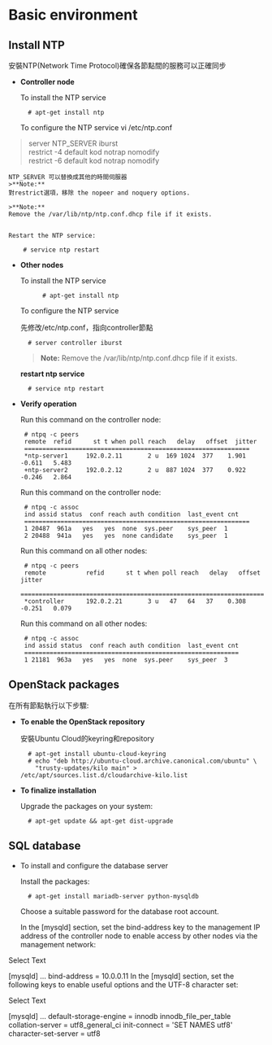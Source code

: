 # Basic environment 

## **Install NTP**

安裝NTP(Network Time Protocol)確保各節點間的服務可以正確同步

 - **Controller node**

    To install the NTP service

		 # apt-get install ntp
    To configure the NTP service
    vi /etc/ntp.conf
> server NTP_SERVER iburst <br />
> restrict -4 default kod notrap nomodify <br />
> restrict -6 default kod notrap nomodify <br />

	NTP_SERVER 可以替換成其他的時間伺服器
	>**Note:**
	對restrict選項，移除 the nopeer and noquery options.
	
	>**Note:**
	Remove the /var/lib/ntp/ntp.conf.dhcp file if it exists.
	
	
	Restart the NTP service:
	
		# service ntp restart
	
	
 - **Other nodes**

    To install the NTP service
    	
    		 # apt-get install ntp
    
	To configure the NTP service
	
	先修改/etc/ntp.conf，指向controller節點

		 # server controller iburst
		 
	>**Note:**
	Remove the /var/lib/ntp/ntp.conf.dhcp file if it exists.
	
	**restart ntp service**

		 # service ntp restart
	

 - **Verify operation**
  
 	Run this command on the controller node: 

		# ntpq -c peers 
  		remote  refid      st t when poll reach   delay   offset  jitter 
		============================================================== 
		*ntp-server1     192.0.2.11       2 u  169 1024  377    1.901   -0.611   5.483 
		+ntp-server2     192.0.2.12       2 u  887 1024  377    0.922   -0.246   2.864
	
	Run this command on the controller node:
	
		# ntpq -c assoc
		ind assid status  conf reach auth condition  last_event cnt
		==============================================================
		1 20487  961a   yes   yes  none  sys.peer    sys_peer  1
		2 20488  941a   yes   yes  none candidate    sys_peer  1
		
	
	Run this command on all other nodes:
	
		# ntpq -c peers
		remote           refid      st t when poll reach   delay   offset  jitter
		==============================================================================
		*controller      192.0.2.21       3 u   47   64   37    0.308   -0.251   0.079
		
	Run this command on all other nodes:
	
		# ntpq -c assoc
		ind assid status  conf reach auth condition  last_event cnt
		===========================================================
		1 21181  963a   yes   yes  none  sys.peer    sys_peer  3
		
## OpenStack packages

在所有節點執行以下步驟:

- **To enable the OpenStack repository**

	安裝Ubuntu Cloud的keyring和repository

		# apt-get install ubuntu-cloud-keyring
		# echo "deb http://ubuntu-cloud.archive.canonical.com/ubuntu" \
		  "trusty-updates/kilo main" > /etc/apt/sources.list.d/cloudarchive-kilo.list
- **To finalize installation**

	Upgrade the packages on your system:
	
		# apt-get update && apt-get dist-upgrade
		
## SQL database

- To install and configure the database server

	Install the packages:
	
		# apt-get install mariadb-server python-mysqldb
		
	Choose a suitable password for the database root account.
	
	In the [mysqld] section, set the bind-address key to the management IP address of the controller node to enable access by other nodes via the management network:

Select Text

[mysqld]
...
bind-address = 10.0.0.11
In the [mysqld] section, set the following keys to enable useful options and the UTF-8 character set:

Select Text

[mysqld]
...
default-storage-engine = innodb
innodb_file_per_table
collation-server = utf8_general_ci
init-connect = 'SET NAMES utf8'
character-set-server = utf8
	

